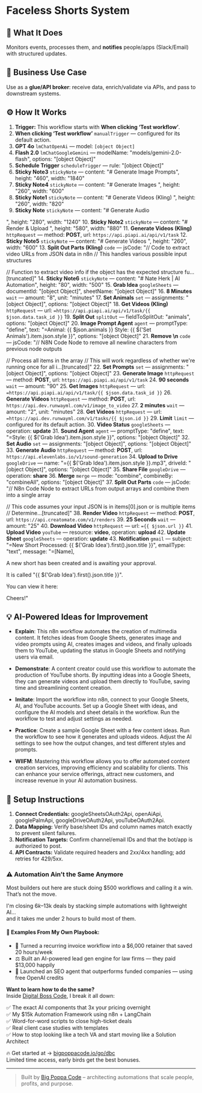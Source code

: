 # Faceless Shorts System
## 🚀 What It Does
Monitors events, processes them, and **notifies** people/apps (Slack/Email) with structured updates.

## 💼 Business Use Case
Use as a **glue/API broker**: receive data, enrich/validate via APIs, and pass to downstream systems.

## ⚙️ How It Works
1. **Trigger:** This workflow starts with **When clicking ‘Test workflow’**.
2. **When clicking ‘Test workflow’** `manualTrigger` — configured for its default action.
3. **GPT 4o** `lmChatOpenAi` — model: `[object Object]`
4. **Flash 2.0** `lmChatGoogleGemini` — modelName: "models/gemini-2.0-flash", options: "[object Object]"
5. **Schedule Trigger** `scheduleTrigger` — rule: "[object Object]"
6. **Sticky Note3** `stickyNote` — content: "# Generate Image Prompts", height: "460", width: "1840"
7. **Sticky Note4** `stickyNote` — content: "# Generate Images
", height: "260", width: "600"
8. **Sticky Note1** `stickyNote` — content: "# Generate Videos (Kling)
", height: "260", width: "820"
9. **Sticky Note** `stickyNote` — content: "# Generate Audio

", height: "280", width: "1240"
10. **Sticky Note2** `stickyNote` — content: "# Render & Upload
", height: "580", width: "880"
11. **Generate Videos (Kling)** `httpRequest` — method: **POST**, url: `https://api.piapi.ai/api/v1/task`
12. **Sticky Note5** `stickyNote` — content: "# Generate Videos
", height: "260", width: "600"
13. **Split Out Parts (Kling)** `code` — jsCode: "// Code to extract video URLs from JSON data in n8n
// This handles various possible input structures

// Function to extract video info if the object has the expected structure
fu…[truncated]"
14. **Sticky Note6** `stickyNote` — content: "# Nate Herk | AI Automation", height: "80", width: "500"
15. **Grab Idea** `googleSheets` — documentId: "[object Object]", sheetName: "[object Object]"
16. **8 Minutes** `wait` — amount: "8", unit: "minutes"
17. **Set Animals** `set` — assignments: "[object Object]", options: "[object Object]"
18. **Get Videos (Kling)** `httpRequest` — url: `=https://api.piapi.ai/api/v1/task/{{ $json.data.task_id }}`
19. **Split Out** `splitOut` — fieldToSplitOut: "animals", options: "[object Object]"
20. **Image Prompt Agent** `agent` — promptType: "define", text: "=Animal: {{ $json.animals }}
Style: {{ $('Set Animals').item.json.style }}", options: "[object Object]"
21. **Remove \n** `code` — jsCode: "// N8N Code Node to remove all newline characters from previous node outputs

// Process all items in the array
// This will work regardless of whether we're running once for all i…[truncated]"
22. **Set Prompts** `set` — assignments: "[object Object]", options: "[object Object]"
23. **Generate Image** `httpRequest` — method: **POST**, url: `https://api.piapi.ai/api/v1/task`
24. **90 seconds** `wait` — amount: "90"
25. **Get Images** `httpRequest` — url: `=https://api.piapi.ai/api/v1/task/{{ $json.data.task_id }}`
26. **Generate Videos** `httpRequest` — method: **POST**, url: `https://api.dev.runwayml.com/v1/image_to_video`
27. **2 minutes** `wait` — amount: "2", unit: "minutes"
28. **Get Videos** `httpRequest` — url: `=https://api.dev.runwayml.com/v1/tasks/{{ $json.id }}`
29. **Limit** `limit` — configured for its default action.
30. **Video Status** `googleSheets` — operation: **update**
31. **Sound Agent** `agent` — promptType: "define", text: "=Style: {{ $('Grab Idea').item.json.style }}", options: "[object Object]"
32. **Set Audio** `set` — assignments: "[object Object]", options: "[object Object]"
33. **Generate Audio** `httpRequest` — method: **POST**, url: `https://api.elevenlabs.io/v1/sound-generation`
34. **Upload to Drive** `googleDrive` — name: "={{ $('Grab Idea').item.json.style }}.mp3", driveId: "[object Object]", options: "[object Object]"
35. **Share File** `googleDrive` — operation: **share**
36. **Merge** `merge` — mode: "combine", combineBy: "combineAll", options: "[object Object]"
37. **Split Out Parts** `code` — jsCode: "// N8n Code Node to extract URLs from output arrays and combine them into a single array

// This code assumes your input JSON is in items[0].json or is multiple items
// Determine…[truncated]"
38. **Render Video** `httpRequest` — method: **POST**, url: `https://api.creatomate.com/v1/renders`
39. **25 Seconds** `wait` — amount: "25"
40. **Download Video** `httpRequest` — url: `={{ $json.url }}`
41. **Upload Video** `youTube` — resource: **video**, operation: **upload**
42. **Update Sheet** `googleSheets` — operation: **update**
43. **Notification** `gmail` — subject: "=New Short Processed: {{ $('Grab Idea').first().json.title }}", emailType: "text", message: "=[Name],

A new short has been created and is awaiting your approval.

It is called "{{ $('Grab Idea').first().json.title }}".

You can view it here: 

Cheers!"

## 💡 AI-Powered Ideas for Improvement
- **Explain**: This n8n workflow automates the creation of multimedia content. It fetches ideas from Google Sheets, generates image and video prompts using AI, creates images and videos, and finally uploads them to YouTube, updating the status in Google Sheets and notifying users via email.

- **Demonstrate**: A content creator could use this workflow to automate the production of YouTube shorts. By inputting ideas into a Google Sheets, they can generate videos and upload them directly to YouTube, saving time and streamlining content creation.

- **Imitate**: Import the workflow into n8n, connect to your Google Sheets, AI, and YouTube accounts. Set up a Google Sheet with ideas, and configure the AI models and sheet details in the workflow. Run the workflow to test and adjust settings as needed.

- **Practice**: Create a sample Google Sheet with a few content ideas. Run the workflow to see how it generates and uploads videos. Adjust the AI settings to see how the output changes, and test different styles and prompts.

- **WIIFM**: Mastering this workflow allows you to offer automated content creation services, improving efficiency and scalability for clients. This can enhance your service offerings, attract new customers, and increase revenue in your AI automation business.

## 🔧 Setup Instructions
1. **Connect Credentials:** googleSheetsOAuth2Api, openAiApi, googlePalmApi, googleDriveOAuth2Api, youTubeOAuth2Api.
2. **Data Mapping:** Verify base/sheet IDs and column names match exactly to prevent silent failures.
3. **Notification Targets:** Confirm channel/email IDs and that the bot/app is authorized to post.
4. **API Contracts:** Validate required headers and 2xx/4xx handling; add retries for 429/5xx.

### ⚠️ Automation Ain’t the Same Anymore

Most builders out here are stuck doing $500 workflows and calling it a win.  
That’s not the move.  

I'm closing $6k–$13k deals by stacking simple automations with lightweight AI...  
and it takes me under 2 hours to build most of them.

#### 🧠 Examples From My Own Playbook:
- 🔁 Turned a recurring invoice workflow into a $6,000 retainer that saved 20 hours/week  
- ⚖️ Built an AI-powered lead gen engine for law firms — they paid $13,000 happily  
- 🚀 Launched an SEO agent that outperforms funded companies — using free OpenAI credits  

**Want to learn how to do the same?**  
Inside [Digital Boss Code](https://bigpoppacode.io/go/dbc), I break it all down:

✅ The exact AI components that 3x your pricing overnight  
✅ My $15k Automation Framework using n8n + LangChain  
✅ Word-for-word scripts to close high-ticket deals  
✅ Real client case studies with templates  
✅ How to stop looking like a tech VA and start moving like a Solution Architect  

🔥 Get started at → [bigpoppacode.io/go/dbc](https://bigpoppacode.io/go/dbc)  
Limited time access, early birds get the best bonuses.

---
> Built by [Big Poppa Code](https://bigpoppacode.io) – architecting automations that scale people, profits, and purpose.
